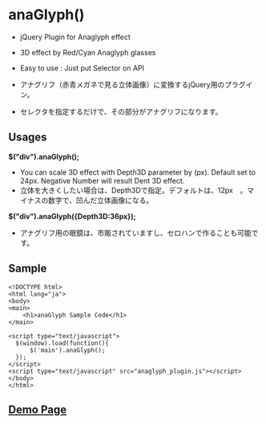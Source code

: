 # anaGlyph()
* jQuery Plugin for Anaglyph effect
* 3D effect by Red/Cyan Anaglyph glasses
* Easy to use : Just put Selector on API  

* アナグリフ（赤青メガネで見る立体画像）に変換するjQuery用のプラグイン。
* セレクタを指定するだけで、その部分がアナグリフになります。  

## Usages

__$("div").anaGlyph();__

* You can scale 3D effect with Depth3D parameter by (px).  Default set to 24px. Negative Number will result Dent 3D effect.
* 立体を大きくしたい場合は、Depth3Dで指定。デフォルトは、12px　。マイナスの数字で、凹んだ立体画像になる。

__$("div").anaGlyph({Depth3D:36px});__

* アナグリフ用の眼鏡は、市販されていますし、セロハンで作ることも可能です。

## Sample

    <!DOCTYPE html>
    <html lang="ja">
    <body>
    <main>
        <h1>anaGlyph Sample Code</h1>
    </main>

    <script type="text/javascript">
      $(window).load(function(){
          $('main').anaGlyph();
      });
    </script>
    <script type="text/javascript" src="anaglyph_plugin.js"></script>
    </body>
    </html>

## [Demo Page](http://takwd.com/anaglyph/demo)

